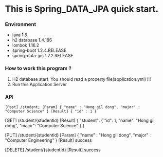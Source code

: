 # This is Spring_DATA_JPA quick start.

### Environment
- java             1.8.
- h2 database      1.4.186
- lombok           1.16.2
- spring-boot      1.2.4.RELEASE
- spring-data-jps  1.7.2.RELEASE


### How to work this program ?

  1. H2 database start. You should read a property file(application.yml) !!!
  2. Run this Application Server


### API
`
    [Post] /student;
    [Param]
        {
          "name" : "Hong gil dong",
          "major" : "Computer Science"
        }
    [Result]
        { "id" : 1 }
`

  [GET] /student/{studentId}
  [Result]
      {
          "student": {
              "id": 1,
              "name": "Hong gil dong",
              "major": "Computer Science"
          }
      }

  [PUT] /student/{studentId}
  [Param]
      {
        "name" : "Hong gil dong",
        "major" : "Computer Engineering"
      }
  [Result]
      success

  [DELETE] /student/{studentId}
  [Result]
      success